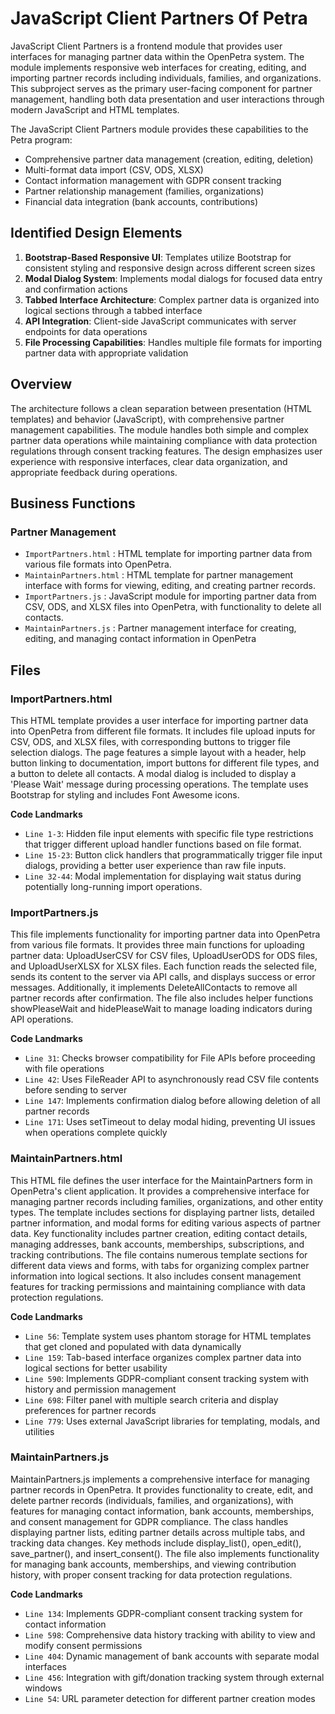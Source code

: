 # JavaScript Client Partners Of Petra

JavaScript Client Partners is a frontend module that provides user interfaces for managing partner data within the OpenPetra system. The module implements responsive web interfaces for creating, editing, and importing partner records including individuals, families, and organizations. This subproject serves as the primary user-facing component for partner management, handling both data presentation and user interactions through modern JavaScript and HTML templates.

The JavaScript Client Partners module provides these capabilities to the Petra program:

- Comprehensive partner data management (creation, editing, deletion)
- Multi-format data import (CSV, ODS, XLSX)
- Contact information management with GDPR consent tracking
- Partner relationship management (families, organizations)
- Financial data integration (bank accounts, contributions)

## Identified Design Elements

1. **Bootstrap-Based Responsive UI**: Templates utilize Bootstrap for consistent styling and responsive design across different screen sizes
2. **Modal Dialog System**: Implements modal dialogs for focused data entry and confirmation actions
3. **Tabbed Interface Architecture**: Complex partner data is organized into logical sections through a tabbed interface
4. **API Integration**: Client-side JavaScript communicates with server endpoints for data operations
5. **File Processing Capabilities**: Handles multiple file formats for importing partner data with appropriate validation

## Overview
The architecture follows a clean separation between presentation (HTML templates) and behavior (JavaScript), with comprehensive partner management capabilities. The module handles both simple and complex partner data operations while maintaining compliance with data protection regulations through consent tracking features. The design emphasizes user experience with responsive interfaces, clear data organization, and appropriate feedback during operations.

## Business Functions

### Partner Management
- `ImportPartners.html` : HTML template for importing partner data from various file formats into OpenPetra.
- `MaintainPartners.html` : HTML template for partner management interface with forms for viewing, editing, and creating partner records.
- `ImportPartners.js` : JavaScript module for importing partner data from CSV, ODS, and XLSX files into OpenPetra, with functionality to delete all contacts.
- `MaintainPartners.js` : Partner management interface for creating, editing, and managing contact information in OpenPetra

## Files
### ImportPartners.html

This HTML template provides a user interface for importing partner data into OpenPetra from different file formats. It includes file upload inputs for CSV, ODS, and XLSX files, with corresponding buttons to trigger file selection dialogs. The page features a simple layout with a header, help button linking to documentation, import buttons for different file types, and a button to delete all contacts. A modal dialog is included to display a 'Please Wait' message during processing operations. The template uses Bootstrap for styling and includes Font Awesome icons.

 **Code Landmarks**
- `Line 1-3`: Hidden file input elements with specific file type restrictions that trigger different upload handler functions based on file format.
- `Line 15-23`: Button click handlers that programmatically trigger file input dialogs, providing a better user experience than raw file inputs.
- `Line 32-44`: Modal implementation for displaying wait status during potentially long-running import operations.
### ImportPartners.js

This file implements functionality for importing partner data into OpenPetra from various file formats. It provides three main functions for uploading partner data: UploadUserCSV for CSV files, UploadUserODS for ODS files, and UploadUserXLSX for XLSX files. Each function reads the selected file, sends its content to the server via API calls, and displays success or error messages. Additionally, it implements DeleteAllContacts to remove all partner records after confirmation. The file also includes helper functions showPleaseWait and hidePleaseWait to manage loading indicators during API operations.

 **Code Landmarks**
- `Line 31`: Checks browser compatibility for File APIs before proceeding with file operations
- `Line 42`: Uses FileReader API to asynchronously read CSV file contents before sending to server
- `Line 147`: Implements confirmation dialog before allowing deletion of all partner records
- `Line 171`: Uses setTimeout to delay modal hiding, preventing UI issues when operations complete quickly
### MaintainPartners.html

This HTML file defines the user interface for the MaintainPartners form in OpenPetra's client application. It provides a comprehensive interface for managing partner records including families, organizations, and other entity types. The template includes sections for displaying partner lists, detailed partner information, and modal forms for editing various aspects of partner data. Key functionality includes partner creation, editing contact details, managing addresses, bank accounts, memberships, subscriptions, and tracking contributions. The file contains numerous template sections for different data views and forms, with tabs for organizing complex partner information into logical sections. It also includes consent management features for tracking permissions and maintaining compliance with data protection regulations.

 **Code Landmarks**
- `Line 56`: Template system uses phantom storage for HTML templates that get cloned and populated with data dynamically
- `Line 159`: Tab-based interface organizes complex partner data into logical sections for better usability
- `Line 590`: Implements GDPR-compliant consent tracking system with history and permission management
- `Line 698`: Filter panel with multiple search criteria and display preferences for partner records
- `Line 779`: Uses external JavaScript libraries for templating, modals, and utilities
### MaintainPartners.js

MaintainPartners.js implements a comprehensive interface for managing partner records in OpenPetra. It provides functionality to create, edit, and delete partner records (individuals, families, and organizations), with features for managing contact information, bank accounts, memberships, and consent management for GDPR compliance. The class handles displaying partner lists, editing partner details across multiple tabs, and tracking data changes. Key methods include display_list(), open_edit(), save_partner(), and insert_consent(). The file also implements functionality for managing bank accounts, memberships, and viewing contribution history, with proper consent tracking for data protection regulations.

 **Code Landmarks**
- `Line 134`: Implements GDPR-compliant consent tracking system for contact information
- `Line 598`: Comprehensive data history tracking with ability to view and modify consent permissions
- `Line 404`: Dynamic management of bank accounts with separate modal interfaces
- `Line 456`: Integration with gift/donation tracking system through external windows
- `Line 54`: URL parameter detection for different partner creation modes

[Generated by the Sage AI expert workbench: 2025-03-30 02:22:57  https://sage-tech.ai/workbench]: #